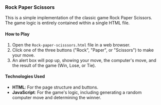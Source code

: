 ### Rock Paper Scissors

This is a simple implementation of the classic game Rock Paper Scissors. The game logic is entirely contained within a single HTML file.

#### How to Play
1.  Open the `Rock-paper-scisssors.html` file in a web browser.
2.  Click one of the three buttons ("Rock", "Paper", or "Scissors") to make your move.
3.  An alert box will pop up, showing your move, the computer's move, and the result of the game (Win, Lose, or Tie).

#### Technologies Used
* **HTML**: For the page structure and buttons.
* **JavaScript**: For the game's logic, including generating a random computer move and determining the winner.
